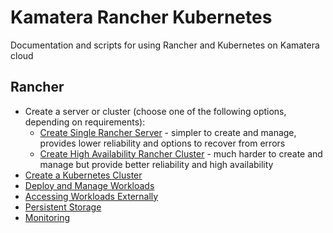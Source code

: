 # Kamatera Rancher Kubernetes

Documentation and scripts for using Rancher and Kubernetes on Kamatera cloud

## Rancher

* Create a server or cluster (choose one of the following options, depending on requirements):
    * [Create Single Rancher Server](rancher/Create%20Single%20Rancher%20Server.md) - simpler to create and manage, provides lower reliability and options to recover from errors
    * [Create High Availability Rancher Cluster](rancher/Create%20High%20Availability%20Rancher%20Cluster.md) - much harder to create and manage but provide better reliability and high availability
* [Create a Kubernetes Cluster](rancher/Create%20Kubernetes%20Cluster.md)
* [Deploy and Manage Workloads](rancher/Deploy%20and%20Manage%20Workloads.md)
* [Accessing Workloads Externally](rancher/Accessing%20Workloads%20Externally.md)
* [Persistent Storage]()
* [Monitoring]()